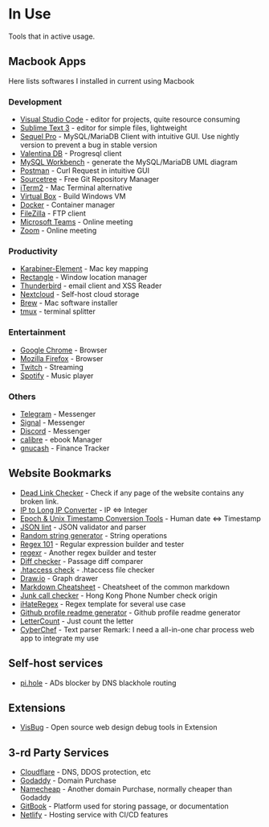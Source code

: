 # In Use
Tools that in active usage.

## Macbook Apps

Here lists softwares I installed in current using Macbook

### Development

- [Visual Studio Code](https://code.visualstudio.com/) - editor for projects, quite resource consuming
- [Sublime Text 3](http://www.sublimetext.com/) - editor for simple files, lightweight
- [Sequel Pro](https://sequelpro.com) - MySQL/MariaDB Client with intuitive GUI. Use nightly version to prevent a bug in stable version
- [Valentina DB](https://www.valentina-db.com/en/get-free-valentina-studio) - Progresql client
- [MySQL Workbench](https://www.mysql.com/products/workbench) - generate the MySQL/MariaDB UML diagram
- [Postman](https://www.getpostman.com) - Curl Request in intuitive GUI
- [Sourcetree](https://www.sourcetreeapp.com) - Free Git Repository Manager
- [iTerm2](https://iterm2.com) - Mac Terminal alternative
- [Virtual Box](https://www.virtualbox.org/) - Build Windows VM
- [Docker](https://www.docker.com/) - Container manager
- [FileZilla](https://filezilla-project.org/) - FTP client
- [Microsoft Teams](https://www.microsoft.com/en-us/microsoft-365/microsoft-teams/group-chat-software) - Online meeting
- [Zoom](https://zoom.us/) - Online meeting

### Productivity
- [Karabiner-Element](https://karabiner-elements.pqrs.org/) - Mac key mapping
- [Rectangle](https://rectangleapp.com/) - Window location manager
- [Thunderbird](https://www.thunderbird.net/) - email client and XSS Reader
- [Nextcloud](https://nextcloud.com/) - Self-host cloud storage
- [Brew](https://brew.sh/) - Mac software installer
- [tmux](https://github.com/tmux/tmux) - terminal splitter

### Entertainment
- [Google Chrome](https://www.google.com/chrome/) - Browser
- [Mozilla Firefox](https://www.mozilla.org/en-US/firefox/new/) - Browser
- [Twitch](https://www.twitch.tv/) - Streaming
- [Spotify](https://www.spotify.com/) - Music player

### Others
- [Telegram](https://telegram.org/) - Messenger
- [Signal](https://www.signal.org/) - Messenger
- [Discord](https://discord.com/) - Messenger
- [calibre](https://calibre-ebook.com/) - ebook Manager
- [gnucash](https://www.gnucash.org/) - Finance Tracker

## Website Bookmarks
- [Dead Link Checker](https://www.deadlinkchecker.com/website-dead-link-checker.asp) - Check if any page of the website contains any broken link.
- [IP to Long IP Converter](https://www.smartconversion.com/unit_conversion/IP_Address_Converter.aspx) - IP <=> Integer
- [Epoch & Unix Timestamp Conversion Tools](https://www.epochconverter.com/) - Human date <=> Timestamp
- [JSON lint](https://jsonlint.com/) - JSON validator and parser
- [Random string generator](http://www.unit-conversion.info/texttools/random-string-generator/) - String operations
- [Regex 101](https://regex101.com/) - Regular expression builder and tester
- [regexr](https://regexr.com/) - Another regex builder and tester
- [Diff checker](https://www.diffchecker.com/) - Passage diff comparer
- [.htaccess check](http://www.htaccesscheck.com/index.html) - .htaccess file checker
- [Draw.io](https://www.draw.io/) - Graph drawer
- [Markdown Cheatsheet](https://github.com/adam-p/markdown-here/wiki/Markdown-Cheatsheet) - Cheatsheet of the common markdown
- [Junk call checker](https://hkjunkcall.com/) - Hong Kong Phone Number check origin
- [iHateRegex](https://ihateregex.io/expr/) - Regex template for several use case
- [Github profile readme generator](https://rahuldkjain.github.io/gh-profile-readme-generator/) - Github profile readme generator
- [LetterCount](https://www.lettercount.com/) - Just count the letter
- [CyberChef](https://gchq.github.io/CyberChef/) - Text parser
Remark: I need a all-in-one char process web app to integrate my use

## Self-host services
- [pi.hole](https://pi-hole.net) - ADs blocker by DNS blackhole routing

## Extensions
- [VisBug](https://github.com/GoogleChromeLabs/ProjectVisBug) - Open source web design debug tools in Extension

## 3-rd Party Services
- [Cloudflare](https://www.cloudflare.com/) - DNS, DDOS protection, etc
- [Godaddy](https://godaddy.com/) - Domain Purchase
- [Namecheap](https://www.namecheap.com/) - Another domain Purchase, normally cheaper than Godaddy
- [GitBook](https://www.gitbook.com/) - Platform used for storing passage, or documentation
- [Netlify](https://www.netlify.com/products/) - Hosting service with CI/CD features
